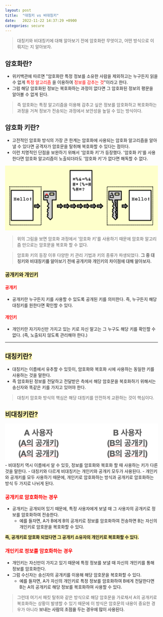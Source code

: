 ```yaml
---
layout: post
title:  "대칭키 vs 비대칭키"
date:   2022-11-22 14:37:29 +0900
categories: secure
---
```


> 대칭키와 비대칭키에 대해 알아보기 전에 암호화란 무엇이고, 어떤 방식으로 이뤄지는 지 알아보자.

## 암호화란?
- 위키백관에 따르면 "암호화란 특정 정보를 소유한 사람을 제외하고는 누구든지 읽을 수 없게 <span style="color:red;">특정 알고리즘</span> 을
 이용하여 <span style="color:red;">정보를 감추는 것</span>"이라고 한다.
- 그럼 해당 암호화된 정보는 복호화하는 과정이 없다면 그 암호화된 정보의 평문을 알아볼 수 없게 된다.

> 즉 암호화는 특정 알고리즘을 이용해 감추고 싶은 정보를 암호화하고 복호화하는 과정을 거쳐 정보가 전송되는 과정에서 보안성을 높일 수 있는 방식이다.

## 암호화 키란?
- 고전적인 암호화 방식의 가장 큰 한계는 암호화에 사용되는 암호화 알고리즘을 알아낼 수 있다면 공격자가 암호문을 탈취해 복호화할 수 있다는 점이다.
- 이런 치명적인 단점을 보완하기 위해서 '암호화 키'가 등장했다. '암호화 키'를 사용한다면 암호화 알고리즘이 노출되더라도 '암호화 키'가 없다면 해독할 수 없다.

<img src="/public/img/securekey.png" width="" height="" alt="암호화키" />

> 위의 그림을 보면 암호화 과정에서 '암호화 키'를 사용하기 때문에 암호화 알고리즘 만으로는 암호문을 복호화 할 수 없다.

> 암호화 키의 등장 이후 다양한 키 관리 기법과 키의 종류가 파생되었다.
> **그 중 대칭키와 비대칭키를 알아보기 전에 공개키와 개인키의 차이점에 대해 알아보자.**

### <span style='background-color:#fff5b1'>공개키와 개인키</span>

####  <span style="color:red;">공개키</span>
- 공개키란 누구든지 키를 사용할 수 있도록 공개된 키를 의미한다. 즉, 누구든지 해당 대칭키를 원한다면 확인할 수 있다.

#### <span style="color:red;">개인키</span>
- 개인키란 자기자신만 가지고 있는 키로 자신 말고는 그 누구도 해당 키를 확인할 수 없다. (즉, 노출되지 않도록 관리해야 한다.)

---

## <span style='background-color:#fff5b1'>대칭키란?</span>
- 대칭키는 이름에서 유추할 수 있듯이, 암호화와 복호화 시에 사용하는 동일한 키를 사용하는 것을 말한다.
- 즉 암호화된 정보를 전달하고 전달받은 측에서 해당 암호문을 복호화하기 위해서는 송신자와 똑같은 키를 가지고 있어야 한다.
> 대칭키 암호화 방식의 핵심은 해당 대칭키를 안전하게 교환하는 것이 핵심이다. 

## <span style='background-color:#fff5b1'>비대칭키란?</span>

<img src="/public/img/asymmetirc.png" width="" height="" alt="비대칭키" />
- 비대칭키 역시 이름에서 알 수 있듯, 정보를 암호화와 복호화 할 때 사용하는 키가 다른 것을 말한다.
- 대칭키와 다르게 비대칭키는 개인키와 공개키 모두가 사용된다.
- 개인키와 공개키를 모두 사용하기 때문에, 개인키로 암호화하는 방식과 공개키로 암호화하는 방식 두 가지로 나뉘게 된다.

### <span style="color:red;">공개키로 암호화하는 경우</span>
- 공개키는 공개되어 있기 때문에, 특정 사용자에게 보낼 때 그 사용자의 공개키로 정보를 암호화하여 전송한다.
  - 예를 들자면, A가 B에게 B의 공개키로 정보를 암호화하여 전송하면 B는 자신의 개인키로 암호문을 복호화할 수 있다.

<span style='background-color:#fff5b1'>**즉, 공개키로 암호화 되었다면 그 공개키 소유자의 개인키로 복호화할 수 있다.**</span>

### <span style="color:red;">개인키로 정보를 암호화하는 경우</span>
- 개인키는 자신만이 가지고 있기 때문에 특정 정보를 보낼 때 자신의 개인키를 통해 정보를 암호화한다. 
- 그럼 수신자는 송신자의 공개키를 이용해 해당 암호문을 복호화할 수 있다.
  - 예를 들자면, A가 자신의 개인키로 특정 정보를 암호화하여 B에게 전달한다면 B는 A의 공개키로 해당 정보를 복호화하여 사용할 수 있다.

> 그런데 여기서 패킷 탈취와 같은 방식으로 해당 암호문을 가로채서 A의 공개키로 복호화하는 상황이 발생할 수 있기 때문에
> 이 방식은 암호문의 내용이 중요한 경우가 아니라 **보내는 사람의 초점을 두는 경우에 많이 사용된다.**
